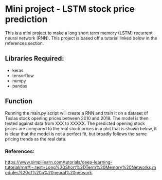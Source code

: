 # Mini project - LSTM stock price prediction 
This is a mini project to make a long short term memory (LSTM) recurrent neural network (RNN). This project is based off a tutorial linked below in the references section.

## Libraries Required:
- keras
- tensorflow
- numpy 
- pandas

## Function
Running the main.py script will create a RNN and train it on a dataset of Teslas stock opening prices between 2010 and 2018. The model is then tested against data from XXX to XXXXX.
The predicted opening stock prices are compared to the real stock prices in a plot that is shown below, it is clear that the model is not a perfect fit, but broadly follows the same pricing trends as the real data. 


### References:
https://www.simplilearn.com/tutorials/deep-learning-tutorial/rnn#:~:text=Long%20Short%2DTerm%20Memory%20Networks,modules%20of%20a%20neural%20network.
